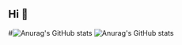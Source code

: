 ## Hi 👋

#![Anurag's GitHub stats](https://github-readme-stats.vercel.app/api?username=sjnltt3756&show_icons=true&theme=radical)
![Anurag's GitHub stats](https://github-readme-stats.vercel.app/api?username=sjnltt3756&show_icons=true&theme=radical)

<!--
**sjnltt3756/sjnltt3756** is a ✨ _special_ ✨ repository because its `README.md` (this file) appears on your GitHub profile.

Here are some ideas to get you started:

- 🔭 I’m currently working on ...
- 🌱 I’m currently learning ...
- 👯 I’m looking to collaborate on ...
- 🤔 I’m looking for help with ...
- 💬 Ask me about ...
- 📫 How to reach me: ...
- 😄 Pronouns: ...
- ⚡ Fun fact: ...
-->
